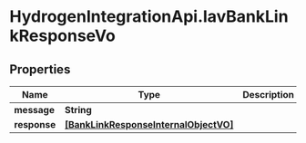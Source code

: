 # HydrogenIntegrationApi.IavBankLinkResponseVo

## Properties
Name | Type | Description | Notes
------------ | ------------- | ------------- | -------------
**message** | **String** |  | [optional] 
**response** | [**[BankLinkResponseInternalObjectVO]**](BankLinkResponseInternalObjectVO.md) |  | [optional] 


